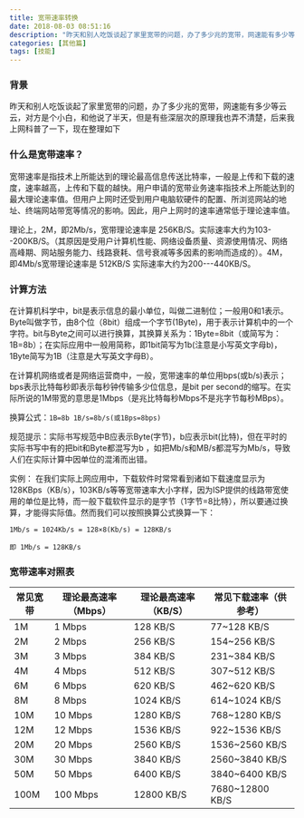 ```yaml
---
title: 宽带速率转换
date: 2018-08-03 08:51:16
description: "昨天和别人吃饭谈起了家里宽带的问题，办了多少兆的宽带，网速能有多少等云云，对方是个小白，和他说了半天，但是有些深层次的原理我也弄不清楚，后来我上网科普了一下，现在整理如下"
categories: [其他篇]
tags: [技能]
---
```


<!-- more -->

### 背景

昨天和别人吃饭谈起了家里宽带的问题，办了多少兆的宽带，网速能有多少等云云，对方是个小白，和他说了半天，但是有些深层次的原理我也弄不清楚，后来我上网科普了一下，现在整理如下

### 什么是宽带速率？

宽带速率是指技术上所能达到的理论最高信息传送比特率，一般是上传和下载的速度，速率越高，上传和下载的越快。用户申请的宽带业务速率指技术上所能达到的最大理论速率值。但用户上网时还受到用户电脑软硬件的配置、所浏览网站的地址、终端网站带宽等情况的影响。因此，用户上网时的速率通常低于理论速率值。

理论上，2M，即2Mb/s，宽带理论速率是 256KB/S。实际速率大约为103--200KB/S。（其原因是受用户计算机性能、网络设备质量、资源使用情况、网络高峰期、网站服务能力、线路衰耗、信号衰减等多因素的影响而造成的）。4M，即4Mb/s宽带理论速率是 512KB/S 实际速率大约为200---440KB/S。

### 计算方法
在计算机科学中，bit是表示信息的最小单位，叫做二进制位；一般用0和1表示。Byte叫做字节，由8个位（8bit）组成一个字节(1Byte)，用于表示计算机中的一个字符。bit与Byte之间可以进行换算，其换算关系为：1Byte=8bit（或简写为：1B=8b）；在实际应用中一般用简称，即1bit简写为1b(注意是小写英文字母b)，1Byte简写为1B（注意是大写英文字母B）。

在计算机网络或者是网络运营商中，一般，宽带速率的单位用bps(或b/s)表示；bps表示比特每秒即表示每秒钟传输多少位信息，是bit per second的缩写。在实际所说的1M带宽的意思是1Mbps（是兆比特每秒Mbps不是兆字节每秒MBps）。

换算公式：`1B=8b 1B/s=8b/s(或1Bps=8bps)`

规范提示：实际书写规范中B应表示Byte(字节)，b应表示bit(比特)，但在平时的实际书写中有的把bit和Byte都混写为b ，如把Mb/s和MB/s都混写为Mb/s，导致人们在实际计算中因单位的混淆而出错。

实例： 在我们实际上网应用中，下载软件时常常看到诸如下载速度显示为128KBps（KB/s），103KB/s等等宽带速率大小字样，因为ISP提供的线路带宽使用的单位是比特，而一般下载软件显示的是字节（1字节=8比特），所以要通过换算，才能得实际值。然而我们可以按照换算公式换算一下：

`1Mb/s = 1024Kb/s = 128×8(Kb/s) = 128KB/s`

`即 1Mb/s = 128KB/s`


### 宽带速率对照表

| 常见宽带 | 理论最高速率（Mbps） | 理论最高速率（KB/S） | 常见下载速率（供参考） |
| -------- | -------------------- | -------------------- | ---------------------- |
| 1M       | 1 Mbps               | 128 KB/S             | 77~128 KB/S            |
| 2M       | 2 Mbps               | 256 KB/S             | 154~256 KB/S           |
| 3M       | 3 Mbps               | 384 KB/S             | 231~384 KB/S           |
| 4M       | 4 Mbps               | 512 KB/S             | 307~512 KB/S           |
| 6M       | 6 Mbps               | 620 KB/S             | 462~620 KB/S           |
| 8M       | 8 Mbps               | 1024 KB/S            | 614~1024 KB/S          |
| 10M      | 10 Mbps              | 1280 KB/S            | 768~1280 KB/S          |
| 12M      | 12 Mbps              | 1536 KB/S            | 922~1536 KB/S          |
| 20M      | 20 Mbps              | 2560 KB/S            | 1536~2560 KB/S         |
| 30M      | 30 Mbps              | 3840 KB/S            | 2560~3840 KB/S         |
| 50M      | 50 Mbps              | 6400 KB/S            | 3840~6400 KB/S         |
| 100M     | 100 Mbps             | 12800 KB/S           | 7680~12800 KB/S        |

